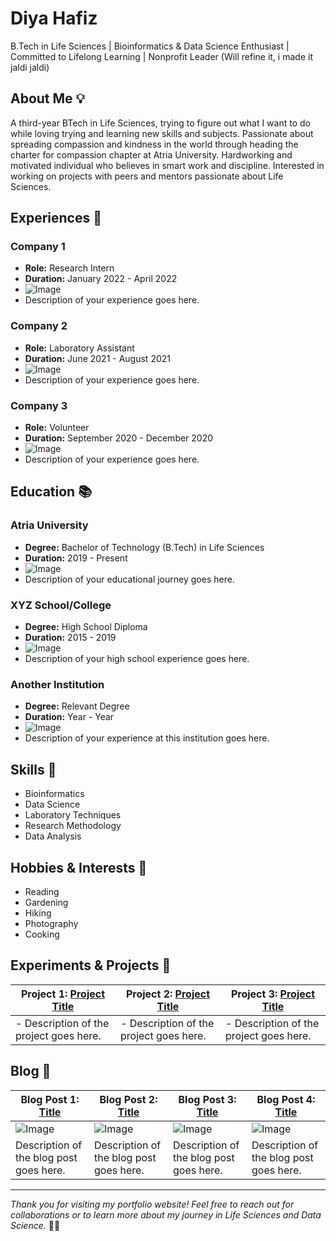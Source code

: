 # Diya Hafiz
B.Tech in Life Sciences | Bioinformatics & Data Science Enthusiast | Committed to Lifelong Learning | Nonprofit Leader
(Will refine it, i made it jaldi jaldi)

## About Me 💡
A third-year BTech in Life Sciences, trying to figure out what I want to do while loving trying and learning new skills and subjects. Passionate about spreading compassion and kindness in the world through heading the charter for compassion chapter at Atria University. Hardworking and motivated individual who believes in smart work and discipline. Interested in working on projects with peers and mentors passionate about Life Sciences.

## Experiences 🚀

### Company 1
- **Role:** Research Intern
- **Duration:** January 2022 - April 2022
- ![Image](insert_image_url_here)
- Description of your experience goes here.

### Company 2
- **Role:** Laboratory Assistant
- **Duration:** June 2021 - August 2021
- ![Image](insert_image_url_here)
- Description of your experience goes here.

### Company 3
- **Role:** Volunteer
- **Duration:** September 2020 - December 2020
- ![Image](insert_image_url_here)
- Description of your experience goes here.

## Education 📚

### Atria University
- **Degree:** Bachelor of Technology (B.Tech) in Life Sciences
- **Duration:** 2019 - Present
- ![Image](insert_image_url_here)
- Description of your educational journey goes here.

### XYZ School/College
- **Degree:** High School Diploma
- **Duration:** 2015 - 2019
- ![Image](insert_image_url_here)
- Description of your high school experience goes here.

### Another Institution
- **Degree:** Relevant Degree
- **Duration:** Year - Year
- ![Image](insert_image_url_here)
- Description of your experience at this institution goes here.

## Skills 💪

- Bioinformatics
- Data Science
- Laboratory Techniques
- Research Methodology
- Data Analysis

## Hobbies & Interests 🎨

- Reading
- Gardening
- Hiking
- Photography
- Cooking

## Experiments & Projects 🔬
| Project 1: [Project Title](insert_project_url_here) | Project 2: [Project Title](insert_project_url_here) | Project 3: [Project Title](insert_project_url_here) |
| -------------------------------------------------- | -------------------------------------------------- | -------------------------------------------------- |
| - Description of the project goes here.             | - Description of the project goes here.             | - Description of the project goes here.             |



## Blog 📝

| Blog Post 1: [Title](insert_blog_url_here) | Blog Post 2: [Title](insert_blog_url_here) | Blog Post 3: [Title](insert_blog_url_here) | Blog Post 4: [Title](insert_blog_url_here) |
| ----------------------------------------- | ----------------------------------------- | ----------------------------------------- | ----------------------------------------- |
| ![Image](insert_image_url_here)            | ![Image](insert_image_url_here)            | ![Image](insert_image_url_here)            | ![Image](insert_image_url_here)            |
| Description of the blog post goes here.    | Description of the blog post goes here.    | Description of the blog post goes here.    | Description of the blog post goes here.    |

---

*Thank you for visiting my portfolio website! Feel free to reach out for collaborations or to learn more about my journey in Life Sciences and Data Science.* 🌱🔬
